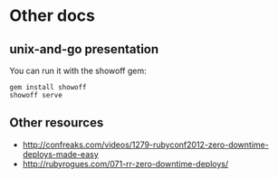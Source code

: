 Other docs
==========

unix-and-go presentation
------------------------

You can run it with the showoff gem:

```
gem install showoff
showoff serve
```

Other resources
---------------

* http://confreaks.com/videos/1279-rubyconf2012-zero-downtime-deploys-made-easy
* http://rubyrogues.com/071-rr-zero-downtime-deploys/

